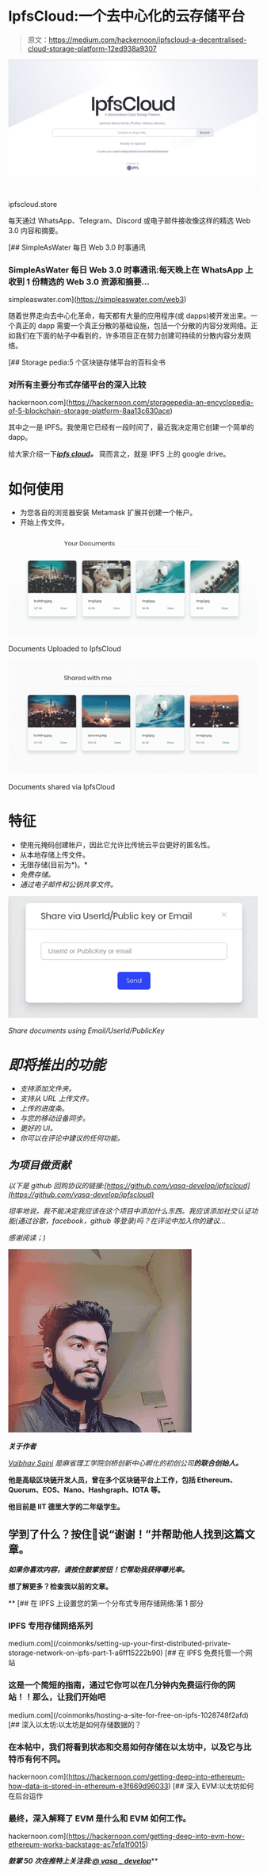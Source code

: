 # IpfsCloud:一个去中心化的云存储平台

> 原文：<https://medium.com/hackernoon/ipfscloud-a-decentralised-cloud-storage-platform-12ed938a9307>

![](img/1bb54d4ca40b374c6c6aa3640f36edf9.png)

ipfscloud.store

每天通过 WhatsApp、Telegram、Discord 或电子邮件接收像这样的精选 Web 3.0 内容和摘要。

 [## SimpleAsWater 每日 Web 3.0 时事通讯

### SimpleAsWater 每日 Web 3.0 时事通讯:每天晚上在 WhatsApp 上收到 1 份精选的 Web 3.0 资源和摘要…

simpleaswater.com](https://simpleaswater.com/web3) 

随着世界走向去中心化革命，每天都有大量的应用程序(或 dapps)被开发出来。一个真正的 dapp 需要一个真正分散的基础设施，包括一个分散的内容分发网络。正如我们在下面的帖子中看到的，许多项目正在努力创建可持续的分散内容分发网络。

[](https://hackernoon.com/storagepedia-an-encyclopedia-of-5-blockchain-storage-platform-8aa13c630ace) [## Storage pedia:5 个区块链存储平台的百科全书

### 对所有主要分布式存储平台的深入比较

hackernoon.com](https://hackernoon.com/storagepedia-an-encyclopedia-of-5-blockchain-storage-platform-8aa13c630ace) 

其中之一是 IPFS。我使用它已经有一段时间了，最近我决定用它创建一个简单的 dapp。

给大家介绍一下[***ipfs cloud***](http://ipfscloud.store)***。*** 简而言之，就是 IPFS 上的 google drive。

# 如何使用

*   为您各自的浏览器安装 Metamask 扩展并创建一个帐户。
*   开始上传文件。

![](img/3af75dd234d39f960be3a1f89fbf1ef8.png)

Documents Uploaded to IpfsCloud

![](img/425b713f3ef8cd26f920311b137b5b87.png)

Documents shared via IpfsCloud

# 特征

*   使用元掩码创建帐户，因此它允许比传统云平台更好的匿名性。
*   从本地存储上传文件。
*   无限存储(目前为*)。*
*   *免费存储。*
*   *通过电子邮件和公钥共享文件。*

*![](img/e52d4eaa43aa1b8c01fb12ce730c3b58.png)*

*Share documents using Email/UserId/PublicKey*

# *即将推出的功能*

*   *支持添加文件夹。*
*   *支持从 URL 上传文件。*
*   *上传的进度条。*
*   *与您的移动设备同步。*
*   *更好的 UI。*
*   *你可以在评论中建议的任何功能。*

## *为项目做贡献*

*以下是 github 回购协议的链接:[https://github.com/vasa-develop/ipfscloud](https://github.com/vasa-develop/ipfscloud)*

*坦率地说，我不能决定我应该在这个项目中添加什么东西。我应该添加社交认证功能(通过谷歌，facebook，github 等登录)吗？在评论中加入你的建议…*

*感谢阅读；)*

*![](img/345aef27533d0c0f4a64a6e95f58c275.png)*

***关于作者***

*[Vaibhav Saini](http://vaibhavsaini.com/) 是麻省理工学院剑桥创新中心孵化的初创公司[](http://towardsblockchain.com)***的联合创始人。****

**他是高级区块链开发人员，曾在多个区块链平台上工作，包括 Ethereum、Quorum、EOS、Nano、Hashgraph、IOTA 等。**

**他目前是 IIT 德里大学的二年级学生。**

## **学到了什么？按住👏说“谢谢！”并帮助他人找到这篇文章。**

***如果你喜欢内容，请按住鼓掌按钮！它帮助我获得曝光率。***

**想了解更多？检查我以前的文章。**

**[](/coinmonks/setting-up-your-first-distributed-private-storage-network-on-ipfs-part-1-a6ff15222b90) [## 在 IPFS 上设置您的第一个分布式专用存储网络:第 1 部分

### IPFS 专用存储网络系列

medium.com](/coinmonks/setting-up-your-first-distributed-private-storage-network-on-ipfs-part-1-a6ff15222b90) [](/coinmonks/hosting-a-site-for-free-on-ipfs-1028748f2afd) [## 在 IPFS 免费托管一个网站

### 这是一个简短的指南，通过它你可以在几分钟内免费运行你的网站！！那么，让我们开始吧

medium.com](/coinmonks/hosting-a-site-for-free-on-ipfs-1028748f2afd) [](https://hackernoon.com/getting-deep-into-ethereum-how-data-is-stored-in-ethereum-e3f669d96033) [## 深入以太坊:以太坊是如何存储数据的？

### 在本帖中，我们将看到状态和交易如何存储在以太坊中，以及它与比特币有何不同。

hackernoon.com](https://hackernoon.com/getting-deep-into-ethereum-how-data-is-stored-in-ethereum-e3f669d96033) [](https://hackernoon.com/getting-deep-into-evm-how-ethereum-works-backstage-ac7efa1f0015) [## 深入 EVM:以太坊如何在后台运作

### 最终，深入解释了 EVM 是什么和 EVM 如何工作。

hackernoon.com](https://hackernoon.com/getting-deep-into-evm-how-ethereum-works-backstage-ac7efa1f0015) 

***鼓掌 50 次在推特上关注我:***[***@ vasa _ develop***](https://twitter.com/vasa_develop)**